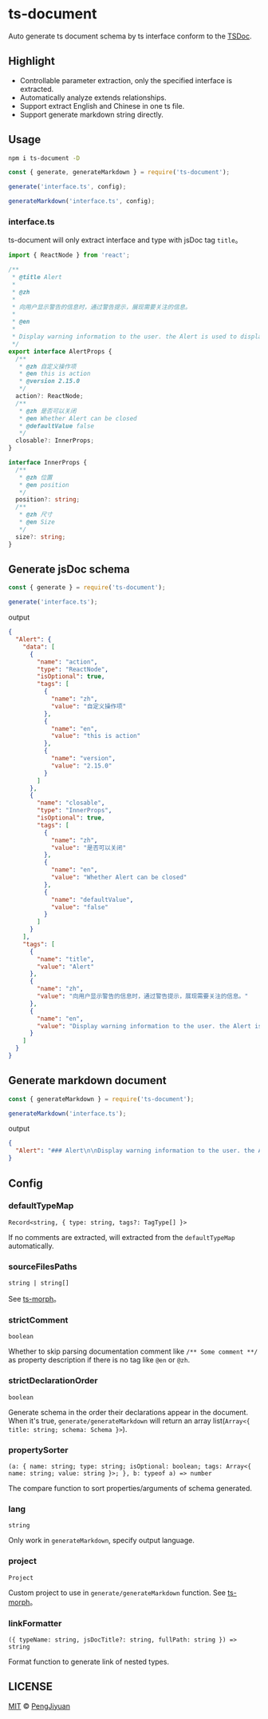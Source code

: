 # ts-document

Auto generate ts document schema by ts interface conform to the [TSDoc](https://tsdoc.org/).

## Highlight

- Controllable parameter extraction, only the specified interface is extracted.
- Automatically analyze extends relationships.
- Support extract English and Chinese in one ts file.
- Support generate markdown string directly.

## Usage

```bash
npm i ts-document -D
```

```js
const { generate, generateMarkdown } = require('ts-document');

generate('interface.ts', config);

generateMarkdown('interface.ts', config);
```

### interface.ts

ts-document will only extract interface and type with jsDoc tag `title`。

```ts
import { ReactNode } from 'react';

/**
 * @title Alert
 *
 * @zh
 *
 * 向用户显示警告的信息时，通过警告提示，展现需要关注的信息。
 *
 * @en
 *
 * Display warning information to the user. the Alert is used to display the information that needs attention.
 */
export interface AlertProps {
  /**
   * @zh 自定义操作项
   * @en this is action
   * @version 2.15.0
   */
  action?: ReactNode;
  /**
   * @zh 是否可以关闭
   * @en Whether Alert can be closed
   * @defaultValue false
   */
  closable?: InnerProps;
}

interface InnerProps {
  /**
   * @zh 位置
   * @en position
   */
  position?: string;
  /**
   * @zh 尺寸
   * @en Size
   */
  size?: string;
}
```

## Generate jsDoc schema

```js
const { generate } = require('ts-document');

generate('interface.ts');
```

output

```json
{
  "Alert": {
    "data": [
      {
        "name": "action",
        "type": "ReactNode",
        "isOptional": true,
        "tags": [
          {
            "name": "zh",
            "value": "自定义操作项"
          },
          {
            "name": "en",
            "value": "this is action"
          },
          {
            "name": "version",
            "value": "2.15.0"
          }
        ]
      },
      {
        "name": "closable",
        "type": "InnerProps",
        "isOptional": true,
        "tags": [
          {
            "name": "zh",
            "value": "是否可以关闭"
          },
          {
            "name": "en",
            "value": "Whether Alert can be closed"
          },
          {
            "name": "defaultValue",
            "value": "false"
          }
        ]
      }
    ],
    "tags": [
      {
        "name": "title",
        "value": "Alert"
      },
      {
        "name": "zh",
        "value": "向用户显示警告的信息时，通过警告提示，展现需要关注的信息。"
      },
      {
        "name": "en",
        "value": "Display warning information to the user. the Alert is used to display the information that needs attention."
      }
    ]
  }
}
```

## Generate markdown document

```js
const { generateMarkdown } = require('ts-document');

generateMarkdown('interface.ts');
```

output

```json
{
  "Alert": "### Alert\n\nDisplay warning information to the user. the Alert is used to display the information that needs attention.\n\n|Property|Description|Type|DefaultValue|Version|\n|---|---|---|---|---|\n|action|this is action|`ReactNode`|`-`|2.15.0|\n|closable|Whether Alert can be closed|`InnerProps`|`false`|-|"
}
```

## Config

### defaultTypeMap

`Record<string, { type: string, tags?: TagType[] }>`

If no comments are extracted, will extracted from the `defaultTypeMap` automatically.

### sourceFilesPaths

`string | string[]`

See [ts-morph](https://ts-morph.com/setup/adding-source-files)。

### strictComment

`boolean`

Whether to skip parsing documentation comment like `/** Some comment **/` as property description if there is no tag like `@en` or `@zh`.

### strictDeclarationOrder

`boolean`

Generate schema in the order their declarations appear in the document. When it's true, `generate/generateMarkdown` will return an array list(`Array<{ title: string; schema: Schema }>`).

### propertySorter

`(a: { name: string; type: string; isOptional: boolean; tags: Array<{ name: string; value: string }>; }, b: typeof a) => number`

The compare function to sort properties/arguments of schema generated.

### lang

`string`

Only work in `generateMarkdown`, specify output language.

### project

`Project`

Custom project to use in `generate/generateMarkdown` function. See [ts-morph](https://ts-morph.com/setup/)。

### linkFormatter

`({ typeName: string, jsDocTitle?: string, fullPath: string }) => string`

Format function to generate link of nested types.

## LICENSE

[MIT](./LICENSE) © [PengJiyuan](https://github.com/PengJiyuan)
